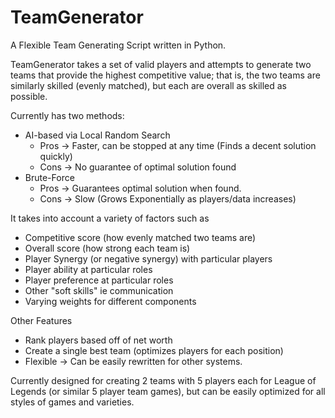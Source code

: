# TeamGenerator

A Flexible Team Generating Script written in Python.

TeamGenerator takes a set of valid players and attempts to generate two
teams that provide the highest competitive value; that is, the two teams
are similarly skilled (evenly matched), but each are overall as skilled
as possible.

Currently has two methods:

   * AI-based via Local Random Search
        * Pros -> Faster, can be stopped at any time (Finds a decent solution quickly)
        * Cons -> No guarantee of optimal solution found
   * Brute-Force
        * Pros -> Guarantees optimal solution when found.
        * Cons -> Slow (Grows Exponentially as players/data increases)

It takes into account a variety of factors such as
   * Competitive score (how evenly matched two teams are)
   * Overall score (how strong each team is)
   * Player Synergy (or negative synergy) with particular players
   * Player ability at particular roles
   * Player preference at particular roles
   * Other "soft skills" ie communication
   * Varying weights for different components


Other Features

   * Rank players based off of net worth
   * Create a single best team (optimizes players for each position)
   * Flexible -> Can be easily rewritten for other systems.


Currently designed for creating 2 teams with 5 players each for
    League of Legends (or similar 5 player team games), but can be
    easily optimized for all styles of games and varieties.

